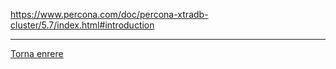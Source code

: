 

https://www.percona.com/doc/percona-xtradb-cluster/5.7/index.html#introduction

***
[Torna enrere](https://github.com/Josep88/MP10UF2-A5)
